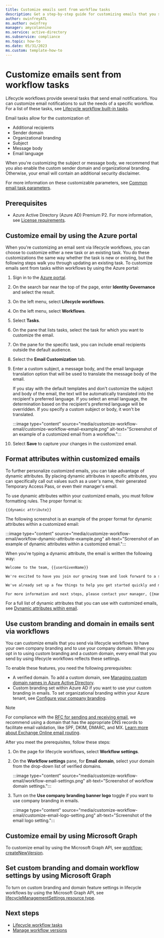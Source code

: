 ```yaml
---
title: Customize emails sent from workflow tasks
description: Get a step-by-step guide for customizing emails that you send by using tasks within lifecycle workflows.
author: owinfreyATL
ms.author: owinfrey
manager: amycolannino
ms.service: active-directory
ms.subservice: compliance
ms.topic: how-to
ms.date: 05/31/2023
ms.custom: template-how-to
---
```


# Customize emails sent from workflow tasks

Lifecycle workflows provide several tasks that send email notifications. You can customize email notifications to suit the needs of a specific workflow. For a list of these tasks, see [Lifecycle workflow built-in tasks](lifecycle-workflow-tasks.md).

Email tasks allow for the customization of:

- Additional recipients
- Sender domain
- Organizational branding
- Subject
- Message body
- Email language

When you're customizing the subject or message body, we recommend that you also enable the custom sender domain and organizational branding. Otherwise, your email will contain an additional security disclaimer.

For more information on these customizable parameters, see [Common email task parameters](lifecycle-workflow-tasks.md#common-email-task-parameters).

## Prerequisites

- Azure Active Directory (Azure AD) Premium P2. For more information, see [License requirements](what-are-lifecycle-workflows.md#license-requirements).

## Customize email by using the Azure portal

When you're customizing an email sent via lifecycle workflows, you can choose to customize either a new task or an existing task. You do these customizations the same way whether the task is new or existing, but the following steps walk you through updating an existing task. To customize emails sent from tasks within workflows by using the Azure portal:

1. Sign in to the [Azure portal](https://portal.azure.com).

1. On the search bar near the top of the page, enter **Identity Governance** and select the result.

1. On the left menu, select **Lifecycle workflows**.

1. On the left menu, select **Workflows**.

1. Select **Tasks**.

1. On the pane that lists tasks, select the task for which you want to customize the email.

1. On the pane for the specific task, you can include email recipients outside the default audience.

1. Select the **Email Customization** tab.

1. Enter a custom subject, a message body, and the email language translation option that will be used to translate the message body of the email. 

   If you stay with the default templates and don't customize the subject and body of the email, the text will be automatically translated into the recipient's preferred language. If you select an email language, the determination based on the recipient's preferred language will be overridden. If you specify a custom subject or body, it won't be translated.

   :::image type="content" source="media/customize-workflow-email/customize-workflow-email-example.png" alt-text="Screenshot of an example of a customized email from a workflow.":::

1. Select **Save** to capture your changes in the customized email.

## Format attributes within customized emails

To further personalize customized emails, you can take advantage of dynamic attributes. By placing dynamic attributes in specific attributes, you can specifically call out values such as a user's name, their generated Temporary Access Pass, or even their manager's email.

To use dynamic attributes within your customized emails, you must follow formatting rules. The proper format is:

`{{dynamic attribute}}`

The following screenshot is an example of the proper format for dynamic attributes within a customized email:

:::image type="content" source="media/customize-workflow-email/workflow-dynamic-attribute-example.png" alt-text="Screenshot of an example of dynamic attributes within a customized email.":::

When you're typing a dynamic attribute, the email is written the following way:

```html
Welcome to the team, {{userGivenName}}

We're excited to have you join our growing team and look forward to a successful and memorable journey together.

We've already set up a few things to help you get started quickly and make your onboarding process as smooth as possible.

For more information and next steps, please contact your manager, {{managerDisplayName}} 

```

For a full list of dynamic attributes that you can use with customized emails, see [Dynamic attributes within email](lifecycle-workflow-tasks.md#dynamic-attributes-within-email).

## Use custom branding and domain in emails sent via workflows

You can customize emails that you send via lifecycle workflows to have your own company branding and to use your company domain. When you opt in to using custom branding and a custom domain, every email that you send by using lifecycle workflows reflects these settings.

To enable these features, you need the following prerequisites:

- A verified domain. To add a custom domain, see [Managing custom domain names in Azure Active Directory](../enterprise-users/domains-manage.md).
- Custom branding set within Azure AD if you want to use your custom branding in emails. To set organizational branding within your Azure tenant, see [Configure your company branding](../fundamentals/how-to-customize-branding.md).

> [!NOTE]
> For compliance with the [RFC for sending and receiving email](https://www.ietf.org/rfc/rfc2142.txt), we recommend using a domain that has the appropriate DNS records to facilitate email validation, like SPF, DKIM, DMARC, and MX. [Learn more about Exchange Online email routing](/exchange/mail-flow-best-practices/mail-flow-best-practices).

After you meet the prerequisites, follow these steps:

1. On the page for lifecycle workflows, select **Workflow settings**.

1. On the **Workflow settings** pane, for **Email domain**, select your domain from the drop-down list of verified domains.
  
   :::image type="content" source="media/customize-workflow-email/workflow-email-settings.png" alt-text="Screenshot of workflow domain settings.":::
1. Turn on the **Use company branding banner logo** toggle if you want to use company branding in emails.

   :::image type="content" source="media/customize-workflow-email/customize-email-logo-setting.png" alt-text="Screenshot of the email logo setting.":::

## Customize email by using Microsoft Graph

To customize email by using the Microsoft Graph API, see [workflow: createNewVersion](/graph/api/identitygovernance-workflow-createnewversion).

## Set custom branding and domain workflow settings by using Microsoft Graph

To turn on custom branding and domain feature settings in lifecycle workflows by using the Microsoft Graph API, see [lifecycleManagementSettings resource type](/graph/api/resources/identitygovernance-lifecyclemanagementsettings).

## Next steps

- [Lifecycle workflow tasks](lifecycle-workflow-tasks.md)
- [Manage workflow versions](manage-workflow-tasks.md)
